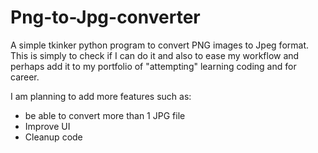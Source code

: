 # Png-to-Jpg-converter
A simple tkinker python program to convert PNG images to Jpeg format. 
This is simply to check if I can do it and also to ease my workflow and perhaps add it to my portfolio of "attempting" learning coding and for career.

I am planning to add more features such as:
- be able to convert more than 1 JPG file
- Improve UI
- Cleanup code
